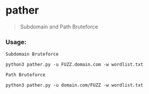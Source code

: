 # pather
> Subdomain and Path Bruteforce
### Usage:
```Subdomain Bruteforce```
```
python3 pather.py -u FUZZ.domain.com -w wordlist.txt
```
```Path Bruteforce```
```
python3 pather.py -u domain.com/FUZZ -w wordlist.txt
```
